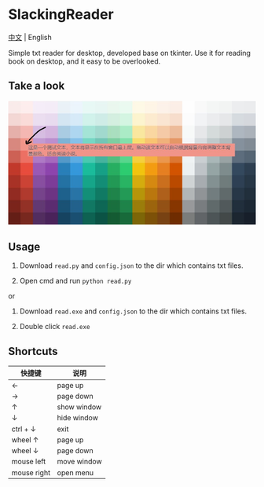 # SlackingReader

[中文](./README.md) | English

Simple txt reader for desktop, developed base on tkinter. Use it for reading book on desktop, and it easy to be overlooked.

## Take a look

![avatar](./imgs/demo.jpg)

## Usage

1. Download `read.py` and `config.json` to the dir which contains txt files.

2. Open cmd and run `python read.py`

or

1. Download `read.exe` and `config.json`  to the dir which contains txt files.

2. Double click `read.exe`

## Shortcuts

| 快捷键 | 说明 |
| ------ | ------ |
| ← | page up |
| → | page down |
| ↑ | show window |
| ↓ | hide window |
| ctrl + ↓ | exit |
| wheel ↑ | page up |
| wheel ↓ | page down |
| mouse left | move window |
| mouse right | open menu |